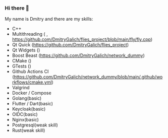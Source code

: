 ### Hi there 👋

My name is Dmitry and there are my skills:
* C++
* Multithreading ( , https://github.com/DmitryGalich/flies_project/blob/main/fly/fly.cpp)
* Qt Quick (https://github.com/DmitryGalich/flies_project)
* Qt Widgets ()
* Boost Beast (https://github.com/DmitryGalich/network_dummy)
* CMake ()
* GTests ()
* Github Actions CI (https://github.com/DmitryGalich/network_dummy/blob/main/.github/workflows/cmake.yml)
* Valgrind
* Docker / Compose
* Golang(basic)
* Flutter / Dart(basic)
* Keycloak(basic)
* OIDC(basic)
* Nginx(basic)
* Postgresql(weak skill)
* Rust(weak skill)
